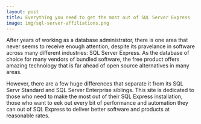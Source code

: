 ```yaml
---
layout: post
title: Everything you need to get the most out of SQL Server Express
image: img/sql-server-affiliations.png
---
```


After years of working as a database administrator, there is one area that never seems to receive enough attention, despite its
pravelance in software across many different industries: SQL Server Express. As the database of choice for many vendors of bundled software,
the free product offers amazing technology that is far ahead of open source alternatives in many areas. 

However, there are a few huge differences that separate it from its SQL Servr Standard and SQL Server Enterprise siblings. 
This site is dedicated to those who need to make the most out of their SQL Express installation, those who want to eek out every bit of performance
and automation they can out of SQL Express to deliver better software and products at reasonable rates. 
